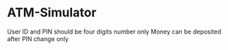 # ATM-Simulator
User ID and PIN should be four digits number only
Money can be deposited after PIN change only
